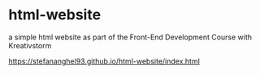 # html-website
 a simple html website as part of the Front-End Development Course with Kreativstorm

 https://stefananghel93.github.io/html-website/index.html
